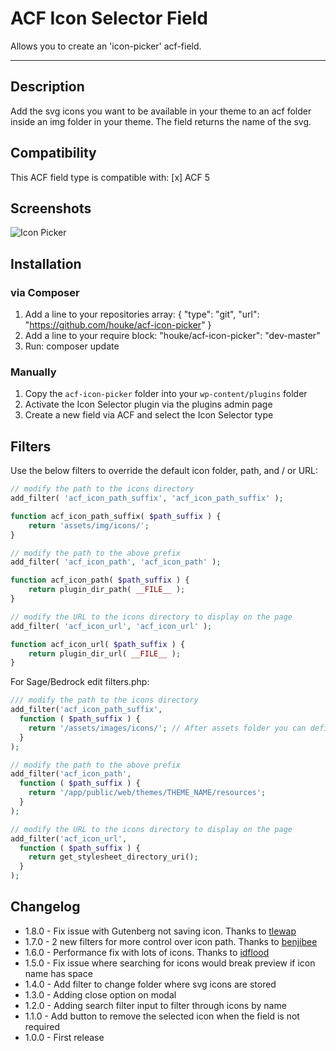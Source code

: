# ACF Icon Selector Field

Allows you to create an 'icon-picker' acf-field.

---

## Description

Add the svg icons you want to be available in your theme to an acf folder inside an img folder in your theme. The field returns the name of the svg.

## Compatibility

This ACF field type is compatible with:
[x] ACF 5

## Screenshots

![Icon Picker](https://raw.githubusercontent.com/houke/acf-icon-picker/master/screenshots/example.png)

## Installation

### via Composer
1. Add a line to your repositories array: { "type": "git", "url": "https://github.com/houke/acf-icon-picker" }
2. Add a line to your require block: "houke/acf-icon-picker": "dev-master"
3. Run: composer update

### Manually
1. Copy the `acf-icon-picker` folder into your `wp-content/plugins` folder
2. Activate the Icon Selector plugin via the plugins admin page
3. Create a new field via ACF and select the Icon Selector type

## Filters

Use the below filters to override the default icon folder, path, and / or URL:

```php
// modify the path to the icons directory
add_filter( 'acf_icon_path_suffix', 'acf_icon_path_suffix' );

function acf_icon_path_suffix( $path_suffix ) {
    return 'assets/img/icons/';
}

// modify the path to the above prefix
add_filter( 'acf_icon_path', 'acf_icon_path' );

function acf_icon_path( $path_suffix ) {
    return plugin_dir_path( __FILE__ );
}

// modify the URL to the icons directory to display on the page
add_filter( 'acf_icon_url', 'acf_icon_url' );

function acf_icon_url( $path_suffix ) {
    return plugin_dir_url( __FILE__ );
}
```

For Sage/Bedrock edit filters.php:

```php
/// modify the path to the icons directory
add_filter('acf_icon_path_suffix',
  function ( $path_suffix ) {
    return '/assets/images/icons/'; // After assets folder you can define folder structure
  }
);

// modify the path to the above prefix
add_filter('acf_icon_path',
  function ( $path_suffix ) {
    return '/app/public/web/themes/THEME_NAME/resources';
  }
);

// modify the URL to the icons directory to display on the page
add_filter('acf_icon_url',
  function ( $path_suffix ) {
    return get_stylesheet_directory_uri();
  }
);
```

## Changelog

* 1.8.0 - Fix issue with Gutenberg not saving icon. Thanks to [tlewap](https://github.com/houke/acf-icon-picker/pull/17)
* 1.7.0 - 2 new filters for more control over icon path. Thanks to [benjibee](https://github.com/houke/acf-icon-picker/pull/11)
* 1.6.0 - Performance fix with lots of icons. Thanks to [idflood](https://github.com/houke/acf-icon-picker/pull/9)
* 1.5.0 - Fix issue where searching for icons would break preview if icon name has space
* 1.4.0 - Add filter to change folder where svg icons are stored
* 1.3.0 - Adding close option on modal
* 1.2.0 - Adding search filter input to filter through icons by name
* 1.1.0 - Add button to remove the selected icon when the field is not required
* 1.0.0 - First release
